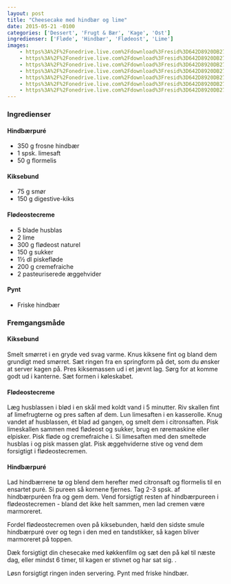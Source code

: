 ```yaml
---
layout: post
title: "Cheesecake med hindbær og lime"
date: 2015-05-21 -0100
categories: ['Dessert', 'Frugt & Bær', 'Kage', 'Ost']
ingredienser: ['Fløde', 'Hindbær', 'Flødeost', 'Lime']
images:
    - https%3A%2F%2Fonedrive.live.com%2Fdownload%3Fresid%3D642D8920DB2784EE!164102
    - https%3A%2F%2Fonedrive.live.com%2Fdownload%3Fresid%3D642D8920DB2784EE!164101
    - https%3A%2F%2Fonedrive.live.com%2Fdownload%3Fresid%3D642D8920DB2784EE!164100
    - https%3A%2F%2Fonedrive.live.com%2Fdownload%3Fresid%3D642D8920DB2784EE!164097
    - https%3A%2F%2Fonedrive.live.com%2Fdownload%3Fresid%3D642D8920DB2784EE!164093
    - https%3A%2F%2Fonedrive.live.com%2Fdownload%3Fresid%3D642D8920DB2784EE!164091
    - https%3A%2F%2Fonedrive.live.com%2Fdownload%3Fresid%3D642D8920DB2784EE!164086
---
```


### Ingredienser
#### Hindbærpuré
-   350 g frosne hindbær
-   1 spsk. limesaft
-   50 g flormelis

#### Kiksebund
-   75 g smør
-   150 g digestive-kiks

#### Flødeostecreme
-   5 blade husblas
-   2 lime
-   300 g flødeost naturel
-   150 g sukker
-   1½ dl piskefløde
-   200 g cremefraiche 
-   2 pasteuriserede æggehvider

#### Pynt
-   Friske hindbær

### Fremgangsmåde
#### Kiksebund
Smelt smørret i en gryde ved svag varme. Knus kiksene fint og bland dem grundigt med smørret. Sæt ringen fra en springform på det, som du ønsker at server kagen på. Pres kiksemassen ud i et jævnt lag. Sørg for at komme godt ud i kanterne. Sæt formen i køleskabet.

#### Flødeostecreme
Læg husblassen i blød i en skål med koldt vand i 5 minutter.
Riv skallen fint af limefrugterne og pres saften af dem. Lun limesaften i en kasserolle. Knug vandet af husblassen, ét blad ad gangen, og smelt dem i citronsaften. Pisk limeskallen sammen med flødeost og sukker, brug en røremaskine eller elpisker. Pisk fløde og cremefraiche i. Si limesaften med den smeltede husblas i og pisk massen glat. Pisk æggehviderne stive og vend dem forsigtigt i flødeostecremen.

#### Hindbærpuré
Lad hindbærrene tø og blend dem herefter med citronsaft og flormelis til en ensartet puré. Si pureen så kornene fjernes. Tag 2-3 spsk. af hindbærpuréen fra og gem dem. Vend forsigtigt resten af hindbærpureen i flødeostecremen - bland det ikke helt sammen, men lad cremen være marmoreret.

Fordel flødeostecremen oven på kiksebunden, hæld den sidste smule hindbærpuré over og tegn i den med en tandstikker, så kagen bliver marmoreret på toppen.

Dæk forsigtigt din chesecake med køkkenfilm og sæt den på køl til næste dag, eller mindst 6 timer, til kagen er stivnet og har sat sig. .

Løsn forsigtigt ringen inden servering. Pynt med friske hindbær.
